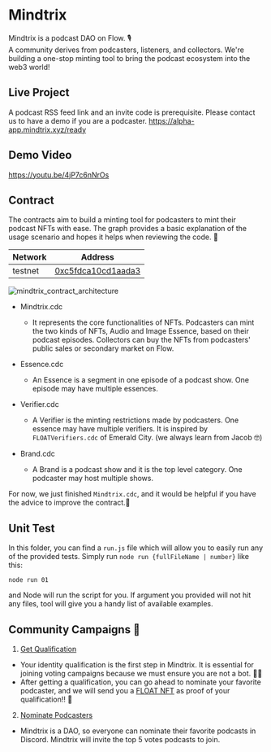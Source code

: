 # Mindtrix
Mindtrix is a podcast DAO on Flow. 🎙  
A community derives from podcasters, listeners, and collectors.
We're building a one-stop minting tool to bring the podcast ecosystem into the web3 world!

## Live Project
A podcast RSS feed link and an invite code is prerequisite. Please contact us to have a demo if you are a podcaster.
https://alpha-app.mindtrix.xyz/ready


## Demo Video
https://youtu.be/4jP7c6nNrOs

## Contract
The contracts aim to build a minting tool for podcasters to mint their podcast NFTs with ease. The graph provides a basic explanation of the usage scenario and hopes it helps when reviewing the code. 🙂

|Network|Address|
|-------|-------|
|testnet|[0xc5fdca10cd1aada3](https://flow-view-source.com/testnet/account/0xc5fdca10cd1aada3/contract/Mindtrix)|

![mindtrix_contract_architecture](https://i.imgur.com/o8dnuR9.png)

 - Mindtrix.cdc 
   - It represents the core functionalities of NFTs. Podcasters can mint the two kinds of NFTs, Audio 
and Image Essence, based on their podcast episodes. Collectors can buy the NFTs from podcasters' public sales or secondary market on Flow.

 - Essence.cdc 
   - An Essence is a segment in one episode of a podcast show. One episode may have multiple essences.
   
 - Verifier.cdc
   - A Verifier is the minting restrictions made by podcasters.
One essence may have multiple verifiers. It is inspired by `FLOATVerifiers.cdc` of Emerald City. (we always learn from Jacob 🤓)
   
 - Brand.cdc
   - A Brand is a podcast show and it is the top level category. One podcaster may host multiple shows.

For now, we just finished `Mindtrix.cdc`, and it would be helpful if you have the advice to improve the contract.🙏

## Unit Test
In this folder, you can find a `run.js` file which will allow you to easily run any of the provided tests.
Simply run `node run {fullFileName | number}` like this:
```shell
node run 01
```
and Node will run the script for you.
If argument you provided will not hit any files, tool will give you a handy list of available examples.


## Community Campaigns 🎉
  1. [Get Qualification](https://discord.com/channels/950891440207192084/968770674602704896)
   - Your identity qualification is the first step in Mindtrix. It is essential for joining voting campaigns because we must ensure you are not a bot. 🤖🚫
   - After getting a qualification, you can go ahead to nominate your favorite podcaster, and we will send you a [FLOAT NFT](https://floats.city/0xee9ea27a81a8a9ec/event/365796839) as proof of your qualification!! 🎁

  2. [Nominate Podcasters](https://discord.com/channels/950891440207192084/968770674602704896)
   - Mindtrix is a DAO, so everyone can nominate their favorite podcasts in Discord. Mindtrix will invite the top 5 votes podcasts to join.


